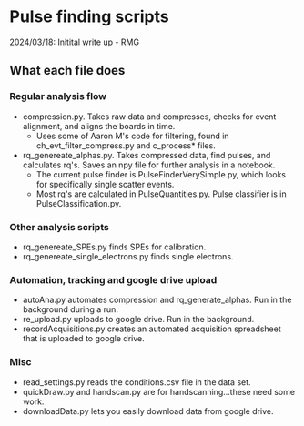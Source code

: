 # Pulse finding scripts
2024/03/18: Initital write up - RMG

## What each file does
### Regular analysis flow
* compression.py. Takes raw data and compresses, checks for event alignment, and aligns the boards in time.
  * Uses some of Aaron M's code for filtering, found in ch_evt_filter_compress.py and c_process* files. 
* rq_genereate_alphas.py. Takes compressed data, find pulses, and calculates rq's. Saves an npy file for further analysis in a notebook.
  * The current pulse finder is PulseFinderVerySimple.py, which looks for specifically single scatter events.
  * Most rq's are calculated in PulseQuantities.py. Pulse classifier is in PulseClassification.py.
 
### Other analysis scripts
* rq_genereate_SPEs.py finds SPEs for calibration.
* rq_genereate_single_electrons.py finds single electrons.

### Automation, tracking and google drive upload
* autoAna.py automates compression and rq_generate_alphas. Run in the background during a run.
* re_upload.py uploads to google drive. Run in the background.
* recordAcquisitions.py creates an automated acquisition spreadsheet that is uploaded to google drive.

### Misc
* read_settings.py reads the conditions.csv file in the data set.
* quickDraw.py and handscan.py are for handscanning...these need some work.
* downloadData.py lets you easily download data from google drive.

